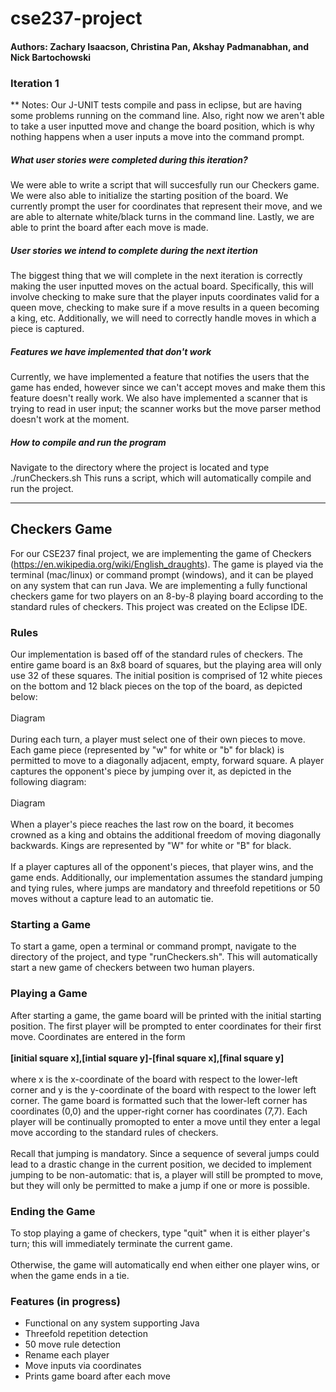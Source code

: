 # cse237-project

#### Authors: Zachary Isaacson, Christina Pan, Akshay Padmanabhan, and Nick Bartochowski

### Iteration 1

**
Notes: Our J-UNIT tests compile and pass in eclipse, but are having some problems running on the command line. Also, right now we aren't able to take a user inputted move and change the board position, which is why nothing happens when a user inputs a move into the command prompt. 


##### What user stories were completed during this iteration?

We were able to write a script that will succesfully run our Checkers game. We were also able to initialize the starting position of the board. We currently prompt the user for coordinates that represent their move, and we are able to alternate white/black turns in the command line. Lastly, we are able to print the board after each move is made. 

##### User stories we intend to complete during the next itertion

The biggest thing that we will complete in the next iteration is correctly making the user inputted moves on the actual board. Specifically, this will involve checking to make sure that the player inputs coordinates valid for a queen move, checking to make sure if a move results in a queen becoming a king, etc. Additionally, we will need to correctly handle moves in which a piece is captured. 

##### Features we have implemented that don't work

Currently, we have implemented a feature that notifies the users that the game has ended, however since we can't accept moves and make them this feature doesn't really work. We also have implemented a scanner that is trying to read in user input; the scanner works but the move parser method doesn't work at the moment.

##### How to compile and run the program
Navigate to the directory where the project is located and type 
./runCheckers.sh
This runs a script, which will automatically compile and run the project.

------------------------------------

## Checkers Game

For our CSE237 final project, we are implementing the game of Checkers (https://en.wikipedia.org/wiki/English_draughts). The game is played via the terminal (mac/linux) or command prompt (windows), and it can be played on any system that can run Java. We are implementing a fully functional checkers game for two players on an 8-by-8 playing board according to the standard rules of checkers. This project was created on the Eclipse IDE.

### Rules
Our implementation is based off of the standard rules of checkers. The entire game board is an 8x8 board of squares, but the playing area will only use 32 of these squares. The initial position is comprised of 12 white pieces on the bottom and 12 black pieces on the top of the board, as depicted below:<br><br>
Diagram<br><br>
During each turn, a player must select one of their own pieces to move. Each game piece (represented by "w" for white or "b" for black) is permitted to move to a diagonally adjacent, empty, forward square. A player captures the opponent's piece by jumping over it, as depicted in the following diagram:<br><br>
Diagram<br><br>
When a player's piece reaches the last row on the board, it becomes crowned as a king and obtains the additional freedom of moving diagonally backwards. Kings are represented by "W" for white or "B" for black.<br><br>
If a player captures all of the opponent's pieces, that player wins, and the game ends.
Additionally, our implementation assumes the standard jumping and tying rules, where jumps are mandatory and threefold repetitions or 50 moves without a capture lead to an automatic tie. 

### Starting a Game
To start a game, open a terminal or command prompt, navigate to the directory of the project, and type "runCheckers.sh". This will automatically start a new game of checkers between two human players.

### Playing a Game
After starting a game, the game board will be printed with the initial starting position. The first player will be prompted to enter coordinates for their first move. Coordinates are entered in the form<br><br>
**[initial square x],[intial square y]-[final square x],[final square y]**<br><br>
where x is the x-coordinate of the board with respect to the lower-left corner and y is the y-coordinate of the board with respect to the lower left corner. The game board is formatted such that the lower-left corner has coordinates (0,0) and the upper-right corner has coordinates (7,7). Each player will be continually promopted to enter a move until they enter a legal move according to the standard rules of checkers.<br><br>
Recall that jumping is mandatory. Since a sequence of several jumps could lead to a drastic change in the current position, we decided to implement jumping to be non-automatic: that is, a player will still be prompted to move, but they will only be permitted to make a jump if one or more is possible.

### Ending the Game
To stop playing a game of checkers, type "quit" when it is either player's turn; this will immediately terminate the current game.<br><br>
Otherwise, the game will automatically end when either one player wins, or when the game ends in a tie.

### Features (in progress)
- Functional on any system supporting Java
- Threefold repetition detection
- 50 move rule detection
- Rename each player
- Move inputs via coordinates
- Prints game board after each move

